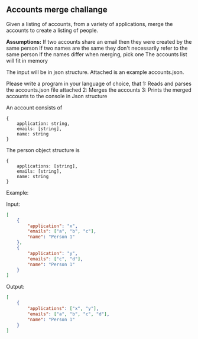 ## Accounts merge challange

Given a listing of accounts, from a variety of applications, merge the accounts to create a listing of people.

**Assumptions:**
If two accounts share an email then they were created by the same person
If two names are the same they don't necessarily refer to the same person
If the names differ when merging, pick one
The accounts list will fit in memory

The input will be in json structure. Attached is an example accounts.json.

Please write a program in your language of choice, that
1: Reads and parses the accounts.json file attached
2: Merges the accounts
3: Prints the merged accounts to the console in Json structure

An account consists of
```
{
    application: string,
    emails: [string],
    name: string
}
```

The person object structure is
```
{
    applications: [string],
    emails: [string],
    name: string
}
```

Example:

Input:
```JSON
[
    {
        "application": "x",
        "emails": ["a", "b", "c"],
        "name": "Person 1"
    },
    {
        "application": "y",
        "emails": ["c", "d"],
        "name": "Person 1"
    }
]
```

Output:
```JSON
[
    {
        "applications": ["x", "y"],
        "emails": ["a", "b", "c", "d"],
        "name": "Person 1"
    }
]
```